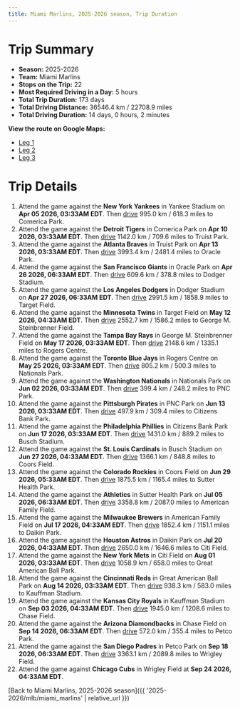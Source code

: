 ```yaml
---
title: Miami Marlins, 2025-2026 season, Trip Duration
---
```


# Trip Summary
- **Season:** 2025-2026
- **Team:** Miami Marlins
- **Stops on the Trip:** 22
- **Most Required Driving in a Day:** 5 hours
- **Total Trip Duration:** 173 days
- **Total Driving Distance:** 36546.4 km / 22708.9 miles
- **Total Driving Duration:** 14 days, 0 hours, 2 minutes

**View the route on Google Maps:**
- [Leg 1](https://www.google.com/maps/dir/Yankee+Stadium+Bronx/Comerica+Park+Detroit/Truist+Park+Atlanta/Oracle+Park+San+Francisco/Dodger+Stadium+Los+Angeles/Target+Field+Minneapolis/George+M.+Steinbrenner+Field+Tampa/Rogers+Centre+Toronto/Nationals+Park+Washington/PNC+Park+Pittsburgh)
- [Leg 2](https://www.google.com/maps/dir/PNC+Park+Pittsburgh/Citizens+Bank+Park+Philadelphia/Busch+Stadium+St.+Louis/Coors+Field+Denver/Sutter+Health+Park+Sacramento/American+Family+Field+Milwaukee/Daikin+Park+Houston/Citi+Field+Flushing/Great+American+Ball+Park+Cincinnati/Kauffman+Stadium+Kansas+City)
- [Leg 3](https://www.google.com/maps/dir/Kauffman+Stadium+Kansas+City/Chase+Field+Phoenix/Petco+Park+San+Diego/Wrigley+Field+Chicago)

# Trip Details
1. Attend the game against the **New York Yankees** in Yankee Stadium on **Apr 05 2026, 03:33AM EDT**. Then [drive](https://www.google.com/maps/dir/Yankee+Stadium+Bronx/Comerica+Park+Detroit) 995.0 km / 618.3 miles to Comerica Park.
2. Attend the game against the **Detroit Tigers** in Comerica Park on **Apr 10 2026, 03:33AM EDT**. Then [drive](https://www.google.com/maps/dir/Comerica+Park+Detroit/Truist+Park+Atlanta) 1142.0 km / 709.6 miles to Truist Park.
3. Attend the game against the **Atlanta Braves** in Truist Park on **Apr 13 2026, 03:33AM EDT**. Then [drive](https://www.google.com/maps/dir/Truist+Park+Atlanta/Oracle+Park+San+Francisco) 3993.4 km / 2481.4 miles to Oracle Park.
4. Attend the game against the **San Francisco Giants** in Oracle Park on **Apr 26 2026, 06:33AM EDT**. Then [drive](https://www.google.com/maps/dir/Oracle+Park+San+Francisco/Dodger+Stadium+Los+Angeles) 609.6 km / 378.8 miles to Dodger Stadium.
5. Attend the game against the **Los Angeles Dodgers** in Dodger Stadium on **Apr 27 2026, 06:33AM EDT**. Then [drive](https://www.google.com/maps/dir/Dodger+Stadium+Los+Angeles/Target+Field+Minneapolis) 2991.5 km / 1858.9 miles to Target Field.
6. Attend the game against the **Minnesota Twins** in Target Field on **May 12 2026, 04:33AM EDT**. Then [drive](https://www.google.com/maps/dir/Target+Field+Minneapolis/George+M.+Steinbrenner+Field+Tampa) 2552.7 km / 1586.2 miles to George M. Steinbrenner Field.
7. Attend the game against the **Tampa Bay Rays** in George M. Steinbrenner Field on **May 17 2026, 03:33AM EDT**. Then [drive](https://www.google.com/maps/dir/George+M.+Steinbrenner+Field+Tampa/Rogers+Centre+Toronto) 2148.6 km / 1335.1 miles to Rogers Centre.
8. Attend the game against the **Toronto Blue Jays** in Rogers Centre on **May 25 2026, 03:33AM EDT**. Then [drive](https://www.google.com/maps/dir/Rogers+Centre+Toronto/Nationals+Park+Washington) 805.2 km / 500.3 miles to Nationals Park.
9. Attend the game against the **Washington Nationals** in Nationals Park on **Jun 02 2026, 03:33AM EDT**. Then [drive](https://www.google.com/maps/dir/Nationals+Park+Washington/PNC+Park+Pittsburgh) 399.4 km / 248.2 miles to PNC Park.
10. Attend the game against the **Pittsburgh Pirates** in PNC Park on **Jun 13 2026, 03:33AM EDT**. Then [drive](https://www.google.com/maps/dir/PNC+Park+Pittsburgh/Citizens+Bank+Park+Philadelphia) 497.9 km / 309.4 miles to Citizens Bank Park.
11. Attend the game against the **Philadelphia Phillies** in Citizens Bank Park on **Jun 17 2026, 03:33AM EDT**. Then [drive](https://www.google.com/maps/dir/Citizens+Bank+Park+Philadelphia/Busch+Stadium+St.+Louis) 1431.0 km / 889.2 miles to Busch Stadium.
12. Attend the game against the **St. Louis Cardinals** in Busch Stadium on **Jun 27 2026, 04:33AM EDT**. Then [drive](https://www.google.com/maps/dir/Busch+Stadium+St.+Louis/Coors+Field+Denver) 1366.1 km / 848.8 miles to Coors Field.
13. Attend the game against the **Colorado Rockies** in Coors Field on **Jun 29 2026, 05:33AM EDT**. Then [drive](https://www.google.com/maps/dir/Coors+Field+Denver/Sutter+Health+Park+Sacramento) 1875.5 km / 1165.4 miles to Sutter Health Park.
14. Attend the game against the **Athletics** in Sutter Health Park on **Jul 05 2026, 06:33AM EDT**. Then [drive](https://www.google.com/maps/dir/Sutter+Health+Park+Sacramento/American+Family+Field+Milwaukee) 3358.8 km / 2087.0 miles to American Family Field.
15. Attend the game against the **Milwaukee Brewers** in American Family Field on **Jul 17 2026, 04:33AM EDT**. Then [drive](https://www.google.com/maps/dir/American+Family+Field+Milwaukee/Daikin+Park+Houston) 1852.4 km / 1151.1 miles to Daikin Park.
16. Attend the game against the **Houston Astros** in Daikin Park on **Jul 20 2026, 04:33AM EDT**. Then [drive](https://www.google.com/maps/dir/Daikin+Park+Houston/Citi+Field+Flushing) 2650.0 km / 1646.6 miles to Citi Field.
17. Attend the game against the **New York Mets** in Citi Field on **Aug 01 2026, 03:33AM EDT**. Then [drive](https://www.google.com/maps/dir/Citi+Field+Flushing/Great+American+Ball+Park+Cincinnati) 1058.9 km / 658.0 miles to Great American Ball Park.
18. Attend the game against the **Cincinnati Reds** in Great American Ball Park on **Aug 14 2026, 03:33AM EDT**. Then [drive](https://www.google.com/maps/dir/Great+American+Ball+Park+Cincinnati/Kauffman+Stadium+Kansas+City) 938.3 km / 583.0 miles to Kauffman Stadium.
19. Attend the game against the **Kansas City Royals** in Kauffman Stadium on **Sep 03 2026, 04:33AM EDT**. Then [drive](https://www.google.com/maps/dir/Kauffman+Stadium+Kansas+City/Chase+Field+Phoenix) 1945.0 km / 1208.6 miles to Chase Field.
20. Attend the game against the **Arizona Diamondbacks** in Chase Field on **Sep 14 2026, 06:33AM EDT**. Then [drive](https://www.google.com/maps/dir/Chase+Field+Phoenix/Petco+Park+San+Diego) 572.0 km / 355.4 miles to Petco Park.
21. Attend the game against the **San Diego Padres** in Petco Park on **Sep 18 2026, 06:33AM EDT**. Then [drive](https://www.google.com/maps/dir/Petco+Park+San+Diego/Wrigley+Field+Chicago) 3363.1 km / 2089.8 miles to Wrigley Field.
22. Attend the game against **Chicago Cubs** in Wrigley Field at **Sep 24 2026, 04:33AM EDT**.

[Back to Miami Marlins, 2025-2026 season]({{ '2025-2026/mlb/miami_marlins' | relative_url }})
